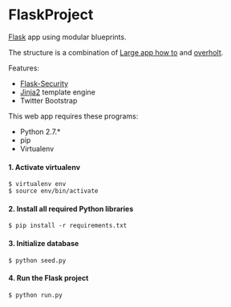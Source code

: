 # FlaskProject
[Flask][fl] app using modular blueprints.

The structure is a combination of [Large app how to][la] and [overholt][oh].

Features:

- [Flask-Security][fs]
- [Jinja2][jj] template engine
- Twitter Bootstrap

This web app requires these programs: 

- Python 2.7.*
- pip
- Virtualenv

#### 1. Activate virtualenv

	$ virtualenv env
	$ source env/bin/activate

#### 2. Install all required Python libraries

	$ pip install -r requirements.txt

#### 3. Initialize database

	$ python seed.py

#### 4. Run the Flask project

	$ python run.py

[fl]: http://flask.pocoo.org/
[fs]: https://github.com/mattupstate/flask-security
[jj]: http://jinja.pocoo.org/
[oh]: https://github.com/mattupstate/overholt
[la]: https://github.com/pallets/flask/wiki/Large-app-how-to
